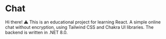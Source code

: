 # Chat
Hi there! 
⚠️ This is an educational project for learning React.
A simple online chat without encryption, using Tailwind CSS and Chakra UI libraries. The backend is written in .NET 8.0.
